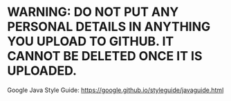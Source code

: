 # WARNING: DO NOT PUT ANY PERSONAL DETAILS IN ANYTHING YOU UPLOAD TO GITHUB. IT CANNOT BE DELETED ONCE IT IS UPLOADED. #

Google Java Style Guide: https://google.github.io/styleguide/javaguide.html
